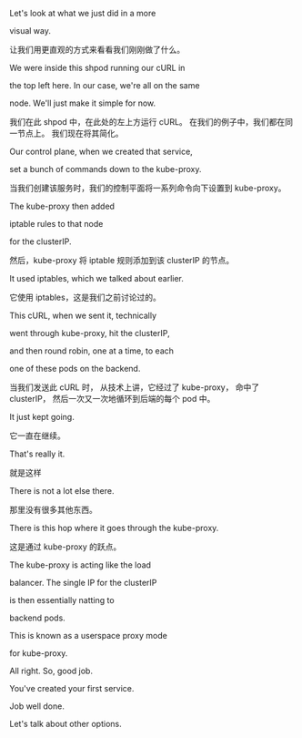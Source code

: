 Let's look at what we just did in a more

visual way.

让我们用更直观的方式来看看我们刚刚做了什么。

We were inside this shpod running our cURL in

the top left here. In our case, we're all on the same

node. We'll just make it simple for now.

我们在此 shpod 中，在此处的左上方运行 cURL。
在我们的例子中，我们都在同一节点上。
我们现在将其简化。

Our control plane, when we created that service,

set a bunch of commands down to the kube-proxy.

当我们创建该服务时，我们的控制平面将一系列命令向下设置到 kube-proxy。

The kube-proxy then added

iptable rules to that node

for the clusterIP.

然后，kube-proxy 将 iptable 规则添加到该 clusterIP 的节点。

It used iptables, which we talked about earlier.

它使用 iptables，这是我们之前讨论过的。

This cURL, when we sent it, technically

went through kube-proxy, hit the clusterIP,

and then round robin, one at a time, to each

one of these pods on the backend.

当我们发送此 cURL 时，
从技术上讲，它经过了 kube-proxy，
命中了 clusterIP，
然后一次又一次地循环到后端的每个 pod 中。

It just kept going.

它一直在继续。

That's really it.

就是这样

There is not a lot else there.

那里没有很多其他东西。

There is this hop where it goes through the kube-proxy.

这是通过 kube-proxy 的跃点。

The kube-proxy is acting like the load

balancer. The single IP for the clusterIP

is then essentially natting to

backend pods.

This is known as a userspace proxy mode

for kube-proxy.

All right. So, good job.

You've created your first service.

Job well done.

Let's talk about other options.